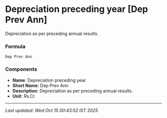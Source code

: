 # Depreciation preceding year [Dep Prev Ann]
Depreciation as per preceding annual results.

### Formula
```text
Dep Prev Ann
```


### Components
- **Name**: Depreciation preceding year
- **Short Name**: Dep Prev Ann
- **Description**: Depreciation as per preceding annual results.
- **Unit**: Rs.Cr.

---
*Last updated: Wed Oct 15 00:43:52 IST 2025*
